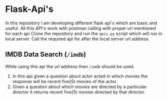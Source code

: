 # Flask-Api's
In this repository I am developing different flask api's which are basic and useful.
All this API's work with postman calling with proper url mentioned for each api
Clone the repository and run the `apis.py` script which will run in local server. Call the required api for after the local server url address.

## IMDB Data Search (`/imdb`) 
While using this api the url address then `/imdb` should be used.
  1. In this api given a question about actor acted in which movies the response will be recent five(5) movies of the actor.
  2. Given a question about which movies are directed by a particular director it returns recent five(5) movies directed by that director.
  
  

